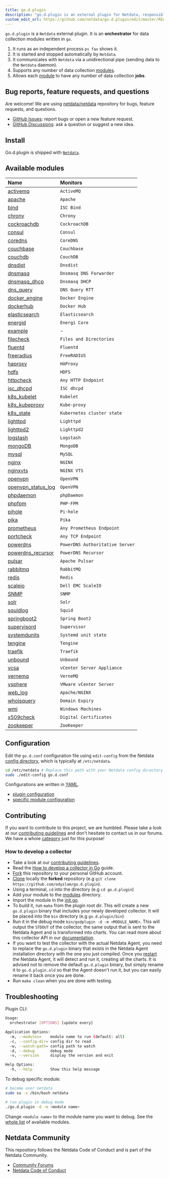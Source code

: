 ```yaml
---
title: go.d.plugin
description: "go.d.plugin is an external plugin for Netdata, responsible for running individual data collectors written in Go."
custom_edit_url: https://github.com/netdata/go.d.plugin/edit/master/README.md
---
```




`go.d.plugin` is a `Netdata` external plugin. It is an **orchestrator** for data collection modules written in `go`.

1. It runs as an independent process `ps fax` shows it.
2. It is started and stopped automatically by `Netdata`.
3. It communicates with `Netdata` via a unidirectional pipe (sending data to the `Netdata` daemon).
4. Supports any number of data collection [modules](https://github.com/netdata/go.d.plugin/tree/master/modules).
5. Allows each [module](https://github.com/netdata/go.d.plugin/tree/master/modules) to have any number of data
   collection **jobs**.

## Bug reports, feature requests, and questions

Are welcome! We are using [netdata/netdata](https://github.com/netdata/netdata/) repository for bugs, feature requests,
and questions.

- [GitHub Issues](https://github.com/netdata/netdata/issues/new/choose): report bugs or open a new feature request.
- [GitHub Discussions](https://github.com/netdata/netdata/discussions): ask a question or suggest a new idea.

## Install

Go.d.plugin is shipped with [`Netdata`](https://github.com/netdata/netdata).

## Available modules

| Name                                                                                                | Monitors                        |
|:----------------------------------------------------------------------------------------------------|:--------------------------------|
| [activemq](https://github.com/netdata/go.d.plugin/tree/master/modules/activemq)                     | `ActiveMQ`                      |
| [apache](https://github.com/netdata/go.d.plugin/tree/master/modules/apache)                         | `Apache`                        |
| [bind](https://github.com/netdata/go.d.plugin/tree/master/modules/bind)                             | `ISC Bind`                      |
| [chrony](https://github.com/netdata/go.d.plugin/tree/master/modules/chrony)                         | `Chrony`                        |
| [cockroachdb](https://github.com/netdata/go.d.plugin/tree/master/modules/cockroachdb)               | `CockroachDB`                   |
| [consul](https://github.com/netdata/go.d.plugin/tree/master/modules/consul)                         | `Consul`                        |
| [coredns](https://github.com/netdata/go.d.plugin/tree/master/modules/coredns)                       | `CoreDNS`                       |
| [couchbase](https://github.com/netdata/go.d.plugin/tree/master/modules/couchbase)                   | `Couchbase`                     |
| [couchdb](https://github.com/netdata/go.d.plugin/tree/master/modules/couchdb)                       | `CouchDB`                       |
| [dnsdist](https://github.com/netdata/go.d.plugin/tree/master/modules/dnsdist)                       | `Dnsdist`                       |
| [dnsmasq](https://github.com/netdata/go.d.plugin/tree/master/modules/dnsmasq)                       | `Dnsmasq DNS Forwarder`         |
| [dnsmasq_dhcp](https://github.com/netdata/go.d.plugin/tree/master/modules/dnsmasq_dhcp)             | `Dnsmasq DHCP`                  |
| [dns_query](https://github.com/netdata/go.d.plugin/tree/master/modules/dnsquery)                    | `DNS Query RTT`                 |
| [docker_engine](https://github.com/netdata/go.d.plugin/tree/master/modules/docker_engine)           | `Docker Engine`                 |
| [dockerhub](https://github.com/netdata/go.d.plugin/tree/master/modules/dockerhub)                   | `Docker Hub`                    |
| [elasticsearch](https://github.com/netdata/go.d.plugin/tree/master/modules/elasticsearch)           | `Elasticsearch`                 |
| [energid](https://github.com/netdata/go.d.plugin/tree/master/modules/energid)                       | `Energi Core`                   |
| [example](https://github.com/netdata/go.d.plugin/tree/master/modules/example)                       | -                               |
| [filecheck](https://github.com/netdata/go.d.plugin/tree/master/modules/filecheck)                   | `Files and Directories`         |
| [fluentd](https://github.com/netdata/go.d.plugin/tree/master/modules/fluentd)                       | `Fluentd`                       |
| [freeradius](https://github.com/netdata/go.d.plugin/tree/master/modules/freeradius)                 | `FreeRADIUS`                    |
| [haproxy](https://github.com/netdata/go.d.plugin/tree/master/modules/haproxy)                       | `HAProxy`                       |
| [hdfs](https://github.com/netdata/go.d.plugin/tree/master/modules/hdfs)                             | `HDFS`                          |
| [httpcheck](https://github.com/netdata/go.d.plugin/tree/master/modules/httpcheck)                   | `Any HTTP Endpoint`             |
| [isc_dhcpd](https://github.com/netdata/go.d.plugin/tree/master/modules/isc_dhcpd)                   | `ISC dhcpd`                     |
| [k8s_kubelet](https://github.com/netdata/go.d.plugin/tree/master/modules/k8s_kubelet)               | `Kubelet`                       |
| [k8s_kubeproxy](https://github.com/netdata/go.d.plugin/tree/master/modules/k8s_kubeproxy)           | `Kube-proxy`                    |
| [k8s_state](https://github.com/netdata/go.d.plugin/tree/master/modules/k8s_state)                   | `Kubernetes cluster state`      |
| [lighttpd](https://github.com/netdata/go.d.plugin/tree/master/modules/lighttpd)                     | `Lighttpd`                      |
| [lighttpd2](https://github.com/netdata/go.d.plugin/tree/master/modules/lighttpd2)                   | `Lighttpd2`                     |
| [logstash](https://github.com/netdata/go.d.plugin/tree/master/modules/logstash)                     | `Logstash`                      |
| [mongoDB](https://github.com/netdata/go.d.plugin/tree/master/modules/mongodb)                       | `MongoDB`                       |
| [mysql](https://github.com/netdata/go.d.plugin/tree/master/modules/mysql)                           | `MySQL`                         |
| [nginx](https://github.com/netdata/go.d.plugin/tree/master/modules/nginx)                           | `NGINX`                         |
| [nginxvts](https://github.com/netdata/go.d.plugin/tree/master/modules/nginxvts)                     | `NGINX VTS`                     |
| [openvpn](https://github.com/netdata/go.d.plugin/tree/master/modules/openvpn)                       | `OpenVPN`                       |
| [openvpn_status_log](https://github.com/netdata/go.d.plugin/tree/master/modules/openvpn_status_log) | `OpenVPN`                       |
| [phpdaemon](https://github.com/netdata/go.d.plugin/tree/master/modules/phpdaemon)                   | `phpDaemon`                     |
| [phpfpm](https://github.com/netdata/go.d.plugin/tree/master/modules/phpfpm)                         | `PHP-FPM`                       |
| [pihole](https://github.com/netdata/go.d.plugin/tree/master/modules/pihole)                         | `Pi-hole`                       |
| [pika](https://github.com/netdata/go.d.plugin/tree/master/modules/pika)                             | `Pika`                          |
| [prometheus](https://github.com/netdata/go.d.plugin/tree/master/modules/prometheus)                 | `Any Prometheus Endpoint`       |
| [portcheck](https://github.com/netdata/go.d.plugin/tree/master/modules/portcheck)                   | `Any TCP Endpoint`              |
| [powerdns](https://github.com/netdata/go.d.plugin/tree/master/modules/powerdns)                     | `PowerDNS Authoritative Server` |
| [powerdns_recursor](https://github.com/netdata/go.d.plugin/tree/master/modules/powerdns_recursor)   | `PowerDNS Recursor`             |
| [pulsar](https://github.com/netdata/go.d.plugin/tree/master/modules/portcheck)                      | `Apache Pulsar`                 |
| [rabbitmq](https://github.com/netdata/go.d.plugin/tree/master/modules/rabbitmq)                     | `RabbitMQ`                      |
| [redis](https://github.com/netdata/go.d.plugin/tree/master/modules/redis)                           | `Redis`                         |
| [scaleio](https://github.com/netdata/go.d.plugin/tree/master/modules/scaleio)                       | `Dell EMC ScaleIO`              |
| [SNMP](https://github.com/netdata/go.d.plugin/blob/master/modules/snmp)                             | `SNMP`                          |
| [solr](https://github.com/netdata/go.d.plugin/tree/master/modules/solr)                             | `Solr`                          |
| [squidlog](https://github.com/netdata/go.d.plugin/tree/master/modules/squidlog)                     | `Squid`                         |
| [springboot2](https://github.com/netdata/go.d.plugin/tree/master/modules/springboot2)               | `Spring Boot2`                  |
| [supervisord](https://github.com/netdata/go.d.plugin/tree/master/modules/supervisord)               | `Supervisor`                    |
| [systemdunits](https://github.com/netdata/go.d.plugin/tree/master/modules/systemdunits)             | `Systemd unit state`            |
| [tengine](https://github.com/netdata/go.d.plugin/tree/master/modules/tengine)                       | `Tengine`                       |
| [traefik](https://github.com/netdata/go.d.plugin/tree/master/modules/traefik)                       | `Traefik`                       |
| [unbound](https://github.com/netdata/go.d.plugin/tree/master/modules/unbound)                       | `Unbound`                       |
| [vcsa](https://github.com/netdata/go.d.plugin/tree/master/modules/vcsa)                             | `vCenter Server Appliance`      |
| [vernemq](https://github.com/netdata/go.d.plugin/tree/master/modules/vernemq)                       | `VerneMQ`                       |
| [vsphere](https://github.com/netdata/go.d.plugin/tree/master/modules/vsphere)                       | `VMware vCenter Server`         |
| [web_log](https://github.com/netdata/go.d.plugin/tree/master/modules/weblog)                        | `Apache/NGINX`                  |
| [whoisquery](https://github.com/netdata/go.d.plugin/tree/master/modules/whoisquery)                 | `Domain Expiry`                 |
| [wmi](https://github.com/netdata/go.d.plugin/tree/master/modules/wmi)                               | `Windows Machines`              |
| [x509check](https://github.com/netdata/go.d.plugin/tree/master/modules/x509check)                   | `Digital Certificates`          |
| [zookeeper](https://github.com/netdata/go.d.plugin/tree/master/modules/zookeeper)                   | `ZooKeeper`                     |

## Configuration

Edit the `go.d.conf` configuration file using `edit-config` from the
Netdata [config directory](/docs/configure/nodes), which is typically at `/etc/netdata`.

```bash
cd /etc/netdata # Replace this path with your Netdata config directory
sudo ./edit-config go.d.conf
```

Configurations are written in [YAML](http://yaml.org/).

- [plugin configuration](https://github.com/netdata/go.d.plugin/blob/master/config/go.d.conf)
- [specific module configuration](https://github.com/netdata/go.d.plugin/tree/master/config/go.d)

## Contributing

If you want to contribute to this project, we are humbled. Please take a look at
our [contributing guidelines](/contribute/handbook) and don't hesitate to contact us in our
forums. We have a whole [category](https://community.netdata.cloud/c/agent-development/9) just for this purpose!

### How to develop a collector

- Take a look at our [contributing guidelines](/contribute/handbook).
- Read
  the [How to develop a collector in Go](https://github.com/netdata/go.d.plugin/tree/master/docs/how-to-write-a-module.md)
  guide.
- [Fork](https://docs.github.com/en/github/getting-started-with-github/fork-a-repo) this repository to your personal
  GitHub account.
- [Clone](https://docs.github.com/en/github/creating-cloning-and-archiving-repositories/cloning-a-repository#:~:text=to%20GitHub%20Desktop-,On%20GitHub%2C%20navigate%20to%20the%20main%20page%20of%20the%20repository,Desktop%20to%20complete%20the%20clone.)
  locally the **forked** repository (e.g `git clone https://github.com/odyslam/go.d.plugin`).
- Using a terminal, `cd` into the directory (e.g `cd go.d.plugin`)
- Add your module to the [modules](https://github.com/netdata/go.d.plugin/tree/master/modules) directory.
- Import the module in the [init.go](https://github.com/netdata/go.d.plugin/blob/master/cmd/godplugin/init.go).
- To build it, run `make` from the plugin root dir. This will create a new `go.d.plugin` binary that includes your newly
  developed collector. It will be placed into the `bin` directory (e.g `go.d.plugin/bin`)
- Run it in the debug mode `bin/godplugin -d -m <MODULE_NAME>`. This will output the `STDOUT` of the collector, the same
  output that is sent to the Netdata Agent and is transformed into charts. You can read more about this collector API in
  our [documentation](/docs/agent/collectors/plugins.d#external-plugins-api).
- If you want to test the collector with the actual Netdata Agent, you need to replace the `go.d.plugin` binary that
  exists in the Netdata Agent installation directory with the one you just compiled. Once
  you [restart](/docs/configure/start-stop-restart) the Netdata Agent, it will detect and run
  it, creating all the charts. It is advised not to remove the default `go.d.plugin` binary, but simply rename it
  to `go.d.plugin.old` so that the Agent doesn't run it, but you can easily rename it back once you are done.
- Run `make clean` when you are done with testing.

## Troubleshooting

Plugin CLI:

```sh
Usage:
  orchestrator [OPTIONS] [update every]

Application Options:
  -m, --modules=    module name to run (default: all)
  -c, --config-dir= config dir to read
  -w, --watch-path= config path to watch
  -d, --debug       debug mode
  -v, --version     display the version and exit

Help Options:
  -h, --help        Show this help message
```

To debug specific module:

```sh
# become user netdata
sudo su -s /bin/bash netdata

# run plugin in debug mode
./go.d.plugin -d -m <module name>
```

Change `<module name>` to the module name you want to debug. See the [whole list](#available-modules) of available
modules.

## Netdata Community

This repository follows the Netdata Code of Conduct and is part of the Netdata Community.

- [Community Forums](https://community.netdata.cloud)
- [Netdata Code of Conduct](/contribute/code-of-conduct)
